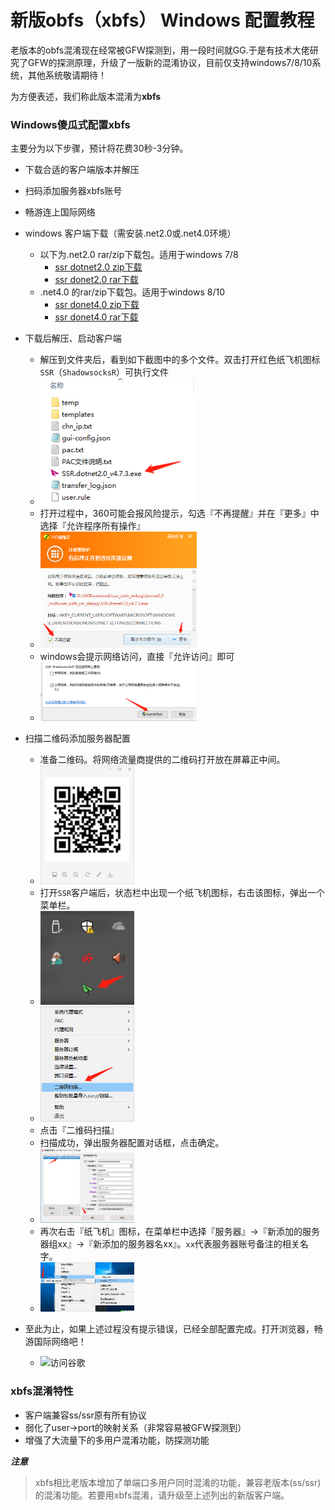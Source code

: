 # 新版obfs（xbfs） Windows 配置教程
老版本的obfs混淆现在经常被GFW探测到，用一段时间就GG.于是有技术大佬研究了GFW的探测原理，升级了一版新的混淆协议，目前仅支持windows7/8/10系统，其他系统敬请期待！

为方便表述，我们称此版本混淆为**xbfs**


### Windows傻瓜式配置xbfs
主要分为以下步骤，预计将花费30秒-3分钟。

  - 下载合适的客户端版本并解压
  - 扫码添加服务器xbfs账号
  - 畅游连上国际网络


- windows 客户端下载（需安装.net2.0或.net4.0环境）
	* 以下为.net2.0 rar/zip下载包。适用于windows 7/8
    	- [ssr dotnet2.0 zip下载](https://github.com/itrump/ssfree/raw/master/files/obfs_client/ssr_dotnet2.0_obfs_4.7.5_release.zip)
   		- [ssr donet2.0 rar下载](https://github.com/itrump/ssfree/raw/master/files/obfs_client/ssr_dotnet2.0_obfs_4.7.5_release.rar)
  	* .net4.0 的rar/zip下载包。适用于windows 8/10
    	- [ssr donet4.0 zip下载](https://github.com/itrump/ssfree/raw/master/files/obfs_client/ssr_dotnet4.0_obfs_4.7.5_release.zip)
    	- [ssr donet4.0 rar下载](https://github.com/itrump/ssfree/raw/master/files/obfs_client/ssr_dotnet4.0_obfs_4.7.5_release.rar)
- 下载后解压、启动客户端
	* 解压到文件夹后，看到如下截图中的多个文件。双击打开红色纸飞机图标`SSR`（`ShadowsocksR`）可执行文件
	* <img src="../img/obfs/new_obfs_windows_ssr_01.png"  width="250" alt="ssr解压文件截图" />
	* 打开过程中，360可能会报风险提示，勾选『不再提醒』并在『更多』中选择『允许程序所有操作』
	* <img src="../img/obfs/new_obfs_windows_ssr_02.png"  width="250" alt="360风险提示" />
	* windows会提示网络访问，直接『允许访问』即可
	* <img src="../img/obfs/new_obfs_windows_ssr_03.png"  width="250" alt="" />
- 扫描二维码添加服务器配置
	
	* 准备二维码。将网络流量商提供的二维码打开放在屏幕正中间。
	* <img src="../img/obfs/new_obfs_windows_ssr_06.png"  width="150" width="150" alt="" />
	* 打开`SSR`客户端后，状态栏中出现一个纸飞机图标，右击该图标，弹出一个菜单栏。
	* <img src="../img/obfs/new_obfs_windows_ssr_04.png"  width="150" width="150" alt="" />
	* <img src="../img/obfs/new_obfs_windows_ssr_05.png"  width="150" width="150" alt="" />
	* 点击『二维码扫描』
	* 扫描成功，弹出服务器配置对话框，点击确定。
	* <img src="../img/obfs/new_obfs_windows_ssr_07.png"  width="150" width="150" alt="" />
	* 再次右击『纸飞机』图标，在菜单栏中选择『服务器』->『新添加的服务器组xx』->『新添加的服务器名xx』。`xx`代表服务器账号备注的相关名字。
	* <img src="../img/obfs/new_obfs_windows_ssr_08.png"  width="150" width="150" alt="" />


- 至此为止，如果上述过程没有提示错误，已经全部配置完成。打开浏览器，畅游国际网络吧！
	* <img src="../img/google_logo_272x92dp.png"  width="250" alt="访问谷歌" />


### xbfs混淆特性
 - 客户端兼容ss/ssr原有所有协议
 - 弱化了user->port的映射关系（非常容易被GFW探测到）
 - 增强了大流量下的多用户混淆功能，防探测功能


***注意***
> xbfs相比老版本增加了单端口多用户同时混淆的功能，兼容老版本(ss/ssr)的混淆功能。若要用xbfs混淆，请升级至上述列出的新版客户端。